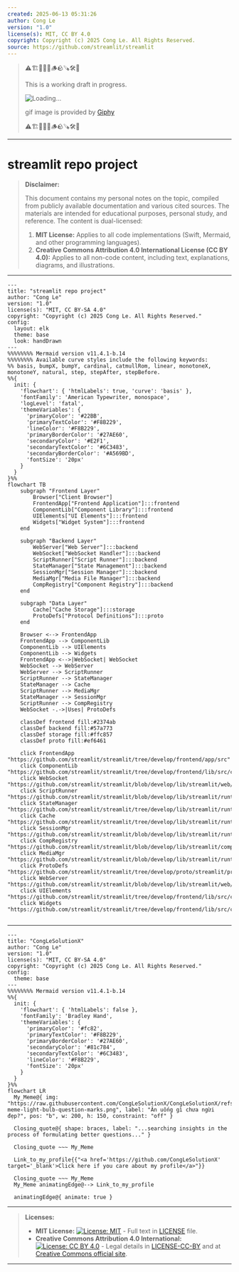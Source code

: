 ```yaml
---
created: 2025-06-13 05:31:26
author: Cong Le
version: "1.0"
license(s): MIT, CC BY 4.0
copyright: Copyright (c) 2025 Cong Le. All Rights Reserved.
source: https://github.com/streamlit/streamlit
---
```



> ⚠️🏗️🚧🦺🧱🪵🪨🪚🛠️👷
> 
> This is a working draft in progress.
> 
> ![Loading...](https://media1.giphy.com/media/v1.Y2lkPTc5MGI3NjExNXk0YjZsNDBxcDc2YnJ1MnlzeHhmdGtpM2N3eDcwNjBsbHd6bGJ1MCZlcD12MV9pbnRlcm5hbF9naWZfYnlfaWQmY3Q9Zw/U21YZuV2hxYHo3DOxH/giphy.gif)
> 
> gif image is provided by [Giphy](https://giphy.com)
> 
> ⚠️🏗️🚧🦺🧱🪵🪨🪚🛠️👷

----


# streamlit repo project
> **Disclaimer:**
>
> This document contains my personal notes on the topic,
> compiled from publicly available documentation and various cited sources.
> The materials are intended for educational purposes, personal study, and reference.
> The content is dual-licensed:
> 1. **MIT License:** Applies to all code implementations (Swift, Mermaid, and other programming languages).
> 2. **Creative Commons Attribution 4.0 International License (CC BY 4.0):** Applies to all non-code content, including text, explanations, diagrams, and illustrations.
---

```mermaid
---
title: "streamlit repo project"
author: "Cong Le"
version: "1.0"
license(s): "MIT, CC BY-SA 4.0"
copyright: "Copyright (c) 2025 Cong Le. All Rights Reserved."
config:
  layout: elk
  theme: base
  look: handDrawn
---
%%%%%%%% Mermaid version v11.4.1-b.14
%%%%%%%% Available curve styles include the following keywords:
%% basis, bumpX, bumpY, cardinal, catmullRom, linear, monotoneX, monotoneY, natural, step, stepAfter, stepBefore.
%%{
  init: {
    'flowchart': { 'htmlLabels': true, 'curve': 'basis' },
    'fontFamily': 'American Typewriter, monospace',
    'logLevel': 'fatal',
    'themeVariables': {
      'primaryColor': '#22BB',
      'primaryTextColor': '#F8B229',
      'lineColor': '#F8B229',
      'primaryBorderColor': '#27AE60',
      'secondaryColor': '#E2F1',
      'secondaryTextColor': '#6C3483',
      'secondaryBorderColor': '#A569BD',
      'fontSize': '20px'
    }
  }
}%%
flowchart TB
    subgraph "Frontend Layer"
        Browser["Client Browser"]
        FrontendApp["Frontend Application"]:::frontend
        ComponentLib["Component Library"]:::frontend
        UIElements["UI Elements"]:::frontend
        Widgets["Widget System"]:::frontend
    end

    subgraph "Backend Layer"
        WebServer["Web Server"]:::backend
        WebSocket["WebSocket Handler"]:::backend
        ScriptRunner["Script Runner"]:::backend
        StateManager["State Management"]:::backend
        SessionMgr["Session Manager"]:::backend
        MediaMgr["Media File Manager"]:::backend
        CompRegistry["Component Registry"]:::backend
    end

    subgraph "Data Layer"
        Cache["Cache Storage"]:::storage
        ProtoDefs["Protocol Definitions"]:::proto
    end

    Browser <--> FrontendApp
    FrontendApp --> ComponentLib
    ComponentLib --> UIElements
    ComponentLib --> Widgets
    FrontendApp <-->|WebSocket| WebSocket
    WebSocket --> WebServer
    WebServer --> ScriptRunner
    ScriptRunner --> StateManager
    StateManager --> Cache
    ScriptRunner --> MediaMgr
    StateManager --> SessionMgr
    ScriptRunner --> CompRegistry
    WebSocket -.->|Uses| ProtoDefs

    classDef frontend fill:#2374ab
    classDef backend fill:#57a773
    classDef storage fill:#ffc857
    classDef proto fill:#ef6461

    click FrontendApp "https://github.com/streamlit/streamlit/tree/develop/frontend/app/src"
    click ComponentLib "https://github.com/streamlit/streamlit/tree/develop/frontend/lib/src/components"
    click WebSocket "https://github.com/streamlit/streamlit/blob/develop/lib/streamlit/web/server/browser_websocket_handler.py"
    click ScriptRunner "https://github.com/streamlit/streamlit/blob/develop/lib/streamlit/runtime/scriptrunner/script_runner.py"
    click StateManager "https://github.com/streamlit/streamlit/tree/develop/lib/streamlit/runtime/state"
    click Cache "https://github.com/streamlit/streamlit/tree/develop/lib/streamlit/runtime/caching/storage"
    click SessionMgr "https://github.com/streamlit/streamlit/blob/develop/lib/streamlit/runtime/session_manager.py"
    click CompRegistry "https://github.com/streamlit/streamlit/blob/develop/lib/streamlit/components/v1/component_registry.py"
    click MediaMgr "https://github.com/streamlit/streamlit/blob/develop/lib/streamlit/runtime/media_file_manager.py"
    click ProtoDefs "https://github.com/streamlit/streamlit/tree/develop/proto/streamlit/proto"
    click WebServer "https://github.com/streamlit/streamlit/blob/develop/lib/streamlit/web/server/server.py"
    click UIElements "https://github.com/streamlit/streamlit/tree/develop/frontend/lib/src/components/elements"
    click Widgets "https://github.com/streamlit/streamlit/tree/develop/frontend/lib/src/components/widgets"
    
```


----


<!-- 
```mermaid
%% Current Mermaid version
info
```  -->


```mermaid
---
title: "CongLeSolutionX"
author: "Cong Le"
version: "1.0"
license(s): "MIT, CC BY-SA 4.0"
copyright: "Copyright (c) 2025 Cong Le. All Rights Reserved."
config:
  theme: base
---
%%%%%%%% Mermaid version v11.4.1-b.14
%%{
  init: {
    'flowchart': { 'htmlLabels': false },
    'fontFamily': 'Bradley Hand',
    'themeVariables': {
      'primaryColor': '#fc82',
      'primaryTextColor': '#F8B229',
      'primaryBorderColor': '#27AE60',
      'secondaryColor': '#81c784',
      'secondaryTextColor': '#6C3483',
      'lineColor': '#F8B229',
      'fontSize': '20px'
    }
  }
}%%
flowchart LR
  My_Meme@{ img: "https://raw.githubusercontent.com/CongLeSolutionX/CongLeSolutionX/refs/heads/main/assets/images/My-meme-light-bulb-question-marks.png", label: "Ăn uống gì chưa ngừi đẹp?", pos: "b", w: 200, h: 150, constraint: "off" }

  Closing_quote@{ shape: braces, label: "...searching insights in the process of formulating better questions..." }

  Closing_quote ~~~ My_Meme
    
  Link_to_my_profile{{"<a href='https://github.com/CongLeSolutionX' target='_blank'>Click here if you care about my profile</a>"}}

  Closing_quote ~~~ My_Meme
  My_Meme animatingEdge@--> Link_to_my_profile
  
  animatingEdge@{ animate: true }

```

---
> **Licenses:**
>
> - **MIT License:**  [![License: MIT](https://img.shields.io/badge/License-MIT-yellow.svg)](LICENSE) - Full text in [LICENSE](LICENSE) file.
> - **Creative Commons Attribution 4.0 International:** [![License: CC BY 4.0](https://licensebuttons.net/l/by/4.0/88x31.png)](LICENSE-CC-BY) - Legal details in [LICENSE-CC-BY](LICENSE-CC-BY) and at [Creative Commons official site](http://creativecommons.org/licenses/by/4.0/).
> 
---
